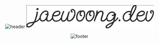 <div align=center>
<img src="https://capsule-render.vercel.app/api?type=waving&color=333333&height=150&section=header" alt="header"/>

<!-- ### jaewoong.dev -->

  <img width="80%" alt="Header" src="header.svg" />

</div>

<p align=center class="has-line-data" data-line-start="15" data-line-end="16">
  <img src="https://capsule-render.vercel.app/api?type=waving&amp;color=333333&amp;height=150&amp;section=footer" alt="footer">
</p>
